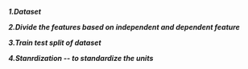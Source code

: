 ***1.Dataset***

***2.Divide the features based on independent and dependent feature***

***3.Train test split of dataset***

***4.Stanrdization -- to standardize the units***




